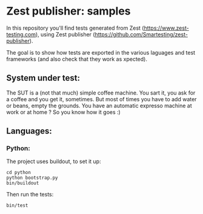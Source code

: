 Zest publisher: samples
=======================

In this repository you'll find tests generated from Zest (https://www.zest-testing.com), using Zest publisher (https://github.com/Smartesting/zest-publisher).

The goal is to show how tests are exported in the various laguages and test frameworks (and also check that they work as xpected).

System under test:
------------------

The SUT is a (not that much) simple coffee machine. You sart it, you ask for a coffee and you get it, sometimes. But most of times you have to add water or beans, empty the grounds. You have an automatic expresso machine at work or at home ? So you know how it goes :)

Languages:
----------

### Python:

The project uses buildout, to set it up:

    cd python
    python bootstrap.py
    bin/buildout

Then run the tests:

    bin/test

